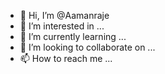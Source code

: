 - 👋 Hi, I’m @Aamanraje
- 👀 I’m interested in ...
- 🌱 I’m currently learning ...
- 💞️ I’m looking to collaborate on ...
- 📫 How to reach me ...

<!---
Aamanraje/Aamanraje is a ✨ special ✨ repository because its `README.md` (this file) appears on your GitHub profile.
You can click the Preview link to take a look at your changes.
--->
